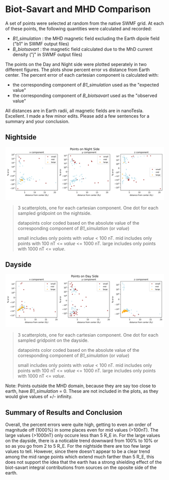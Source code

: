 # Biot-Savart and MHD Comparison

A set of points were selected at random from the native SWMF grid. At each of these points, the following quantities were calculated and recorded:

- *B1_simulation* : the MHD magnetic field excluding the Earth dipole field ("b1" in SWMF output files)
- *B_biotsavart* : the magnetic field calculated due to the MhD current density ("j" in SWMF output files)

The points on the Day and Night side were plotted seperately in two different figures. The plots show percent error vs distance from Earth center. The percent error of each cartesian component is calculated with: 
- the corresponding component of *B1_simulation* used as the "expected value"
- the corresponding component of *B_biotsavart*  used as the "observed value"

All distances are in Earth radii, all magnetic fields are in nanoTesla.
Excellent. I made a few minor edits. Please add a few sentences for a summary and your conclusion.


## Nightside
![](images/night_side.png) 
>3 scatterplots, one for each cartesian component. One dot for each sampled gridpoint on the nightside.
>
>datapoints color coded based on the absolute value of the corresponding component of *B1_simulation* (or *value*)
>
>small includes only points with *value* < 100 nT.
>mid includes only points with 100 nT <= *value* <= 1000 nT.
>large includes only points with 1000 nT <= *value*.

## Dayside
![](images/day_side.png) 
>3 scatterplots, one for each cartesian component. One dot for each sampled gridpoint on the dayside.
>
>datapoints color coded based on the absolute value of the corresponding component of *B1_simulation* (or *value*)
>
>small includes only points with *value* < 100 nT.
>mid includes only points with 100 nT <= *value* <= 1000 nT.
>large includes only points with 1000 nT <= *value*.

Note: Points outside the MHD domain, because they are say too close to earth, have *B1_simulation* = 0. These are not included in the plots, as they would give values of +/- infinity.

## Summary of Results and Conclusion
Overall, the percent errors were quite high, getting to even an order of magnitude off (1000%) in some places even for mid values (>100nT). The large values (>1000nT) only occure less than 5 R\_E in. For the large values on the dayside, there is a noticable trend downward from 100% to 10% or so as you go from 2 to 5 R\_E. For the nightside there are too few large values to tell. However, since there doesn't appear to be a clear trend among the mid range points which extend much farther than 5 R\_E, this does not support the idea that the earth has a strong shielding effect of the biot-savart integral contributions from sources on the oposite side of the earth.
